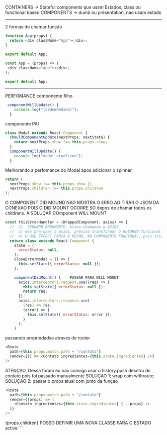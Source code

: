 CONTAINERS -> Stateful components que usam Estados, class ou functional based
COMPONENTS -> dumb ou presentation, nao usam estado

---

2 formas de chamar função

```javascript
function App(props) {
  return <div className="App"></div>;
}

export default App;
---------------------------
const App = (props) => (
 <div className="App"></div>;
);

export default App;
```

---

PERFOMANCE
componente filho

```javascript
 componentWillUpdate() {
    console.log("[ordemPedido]");
  }
```

componente PAI

```javascript
class Modal extends React.Component {
  shouldComponentUpdate(nextProps, nextState) {
    return nextProps.show !== this.props.show;
  }
  componentWillUpdate() {
    console.log("modal atualizou");
  }

```

Melhorando a perfomance do Modal apos adicionar o spinner.

```javascript
return (
  nextProps.show !== this.props.show ||
  nextProps.children !== this.props.children
);
```

O COMPONENT DID MOUND NAO MOSTRA O ERRO AO TIRAR O JSON DA CONEXAO POIS O DID MOUNT OCORRE SO depos de chamar todos os childrens. A SOLUÇAP COmponent WILL MOUNT

```javascript
const thisErrorHandler = (WrappedComponent, axios) => {
  //  2)  SEGUNDO ARGUMENTO, estou chamando o AXIOS
  //  3) mas pra usar o axios, previso transformar o RETORNO funcional em RETORNO DE CLASSE para usar o COMPONENTEDIDMOUNT
  //  4) O USE EFFECT FARIA O MESMO, NO COMPONENTE FUNCIONAL, pois iria ser executado assim que aberto o componente
  return class extends React.Component {
    state = {
      errorStatus: null,
    };
    closeErrorModal = () => {
      this.setState({ errorStatus: null });
    };

    componentDidMount() {    PASSAR PARA WILL MOUNT
      axios.interceptors.request.use((req) => {
        this.setState({ errorStatus: null });
        return req;
      });
      axios.interceptors.response.use(
        (res) => res,
        (error) => {
          this.setState({ errorStatus: error });
        }
      );
    }
```

passando propriedadse atraves de router

```javascript
<Route
  path={this.props.match.path + "/contato"}
  render={() => <Contato ingredientes={this.state.ingredientes} />}
/>
```

ATENÇAO, Dessa foram eu nao consigo usar o history.push desntro do contato pois foi passado manualmente
SOLUÇAO 1: wrap com withroute;
SOLUÇAO 2: passar o props atual com junto da funçao

```javascript
<Route
  path={this.props.match.path + "/contato"}
  render={(props) => (
    <Contato ingredientes={this.state.ingredientes} {...props} />
  )}
/>
```

 <NavLink exact to={props.link} activeClassName="ativado">
      {props.children}
    </NavLink>  POSSO DEFINIR UMA NOVA CLASSE PARA O ESTADO active
```

```

```
